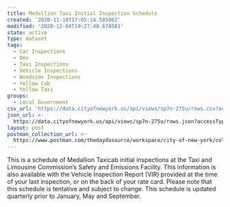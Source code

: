 ```yaml
---
title: Medallion Taxi Initial Inspection Schedule
created: '2020-11-10T17:05:14.585062'
modified: '2020-12-04T19:27:48.678581'
state: active
type: dataset
tags:
  - Car Inspections
  - Dmv
  - Taxi Inspections
  - Vehicle Inspections
  - Woodside Inspections
  - Yellow Cab
  - Yellow Taxi
groups:
  - Local Government
csv_url: 'https://data.cityofnewyork.us/api/views/sp7n-275u/rows.csv?accessType=DOWNLOAD'
json_url: >-
  https://data.cityofnewyork.us/api/views/sp7n-275u/rows.json?accessType=DOWNLOAD
layout: post
postman_collection_url: >-
  https://www.postman.com/thedaydasource/workspace/city-of-new-york/collection/15909983-575b6a6c-8bd3-4601-9901-79a022b06459
---
```

This is a schedule of Medallion Taxicab initial inspections at the Taxi and Limousine Commission’s Safety and Emissions Facility. This information is also available with the Vehicle Inspection Report (VIR) provided at the time of your last inspection, or on the back of your rate card. Please note that this schedule is tentative and subject to change. This schedule is updated quarterly prior to January, May and September.
